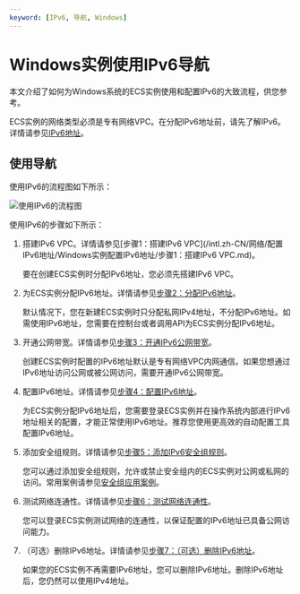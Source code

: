```yaml
---
keyword: [IPv6, 导航, Windows]
---
```


# Windows实例使用IPv6导航

本文介绍了如何为Windows系统的ECS实例使用和配置IPv6的大致流程，供您参考。

ECS实例的网络类型必须是专有网络VPC。在分配IPv6地址前，请先了解IPv6。详情请参见[IPv6地址]()。

## 使用导航

使用IPv6的流程图如下所示：

![使用IPv6的流程图](https://static-aliyun-doc.oss-accelerate.aliyuncs.com/assets/img/zh-CN/7671333061/p35066.png)

使用IPv6的步骤如下所示：

1.  搭建IPv6 VPC。详情请参见[步骤1：搭建IPv6 VPC](/intl.zh-CN/网络/配置IPv6地址/Windows实例配置IPv6地址/步骤1：搭建IPv6 VPC.md)。

    要在创建ECS实例时分配IPv6地址，您必须先搭建IPv6 VPC。

2.  为ECS实例分配IPv6地址。详情请参见[步骤2：分配IPv6地址](/intl.zh-CN/网络/配置IPv6地址/Windows实例配置IPv6地址/步骤2：分配IPv6地址.md)。

    默认情况下，您在新建ECS实例时只分配私网IPv4地址，不分配IPv6地址。如需使用IPv6地址，您需要在控制台或者调用API为ECS实例分配IPv6地址。

3.  开通公网带宽。详情请参见[步骤3：开通IPv6公网带宽](/intl.zh-CN/网络/配置IPv6地址/Windows实例配置IPv6地址/步骤3：开通IPv6公网带宽.md)。

    创建ECS实例时配置的IPv6地址默认是专有网络VPC内网通信。如果您想通过IPv6地址访问公网或被公网访问，需要开通IPv6公网带宽。

4.  配置IPv6地址。详情请参见[步骤4：配置IPv6地址](/intl.zh-CN/网络/配置IPv6地址/Windows实例配置IPv6地址/步骤4：配置IPv6地址.md)。

    为ECS实例分配IPv6地址后，您需要登录ECS实例并在操作系统内部进行IPv6地址相关的配置，才能正常使用IPv6地址。推荐您使用更高效的自动配置工具配置IPv6地址。

5.  添加安全组规则。详情请参见[步骤5：添加IPv6安全组规则](/intl.zh-CN/网络/配置IPv6地址/Windows实例配置IPv6地址/步骤5：添加IPv6安全组规则.md)。

    您可以通过添加安全组规则，允许或禁止安全组内的ECS实例对公网或私网的访问。常用案例请参见[安全组应用案例](/intl.zh-CN/安全/安全组/安全组应用案例.md)。

6.  测试网络连通性。详情请参见[步骤6：测试网络连通性](/intl.zh-CN/网络/配置IPv6地址/Windows实例配置IPv6地址/步骤6：测试网络连通性.md)。

    您可以登录ECS实例测试网络的连通性，以保证配置的IPv6地址已具备公网访问能力。

7.  （可选）删除IPv6地址。详情请参见[步骤7：（可选）删除IPv6地址](/intl.zh-CN/网络/配置IPv6地址/Windows实例配置IPv6地址/步骤7：（可选）删除IPv6地址.md)。

    如果您的ECS实例不再需要IPv6地址，您可以删除IPv6地址。删除IPv6地址后，您仍然可以使用IPv4地址。



